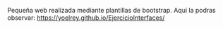Pequeña web realizada mediante plantillas de bootstrap.
Aqui la podras observar: https://yoelrey.github.io/EjercicioInterfaces/
